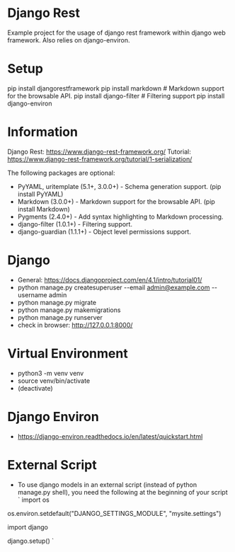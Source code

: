# Django Rest

Example project for the usage of django rest framework within django web framework. Also relies on django-environ.

# Setup

pip install djangorestframework
pip install markdown       # Markdown support for the browsable API.
pip install django-filter  # Filtering support
pip install django-environ

# Information

Django Rest: https://www.django-rest-framework.org/
Tutorial: https://www.django-rest-framework.org/tutorial/1-serialization/

The following packages are optional:

- PyYAML, uritemplate (5.1+, 3.0.0+) - Schema generation support. (pip install PyYAML)
- Markdown (3.0.0+) - Markdown support for the browsable API. (pip install Markdown)
- Pygments (2.4.0+) - Add syntax highlighting to Markdown processing.
- django-filter (1.0.1+) - Filtering support.
- django-guardian (1.1.1+) - Object level permissions support.

# Django

- General: https://docs.djangoproject.com/en/4.1/intro/tutorial01/
- python manage.py createsuperuser --email admin@example.com --username admin
- python manage.py migrate
- python manage.py makemigrations
- python manage.py runserver
- check in browser: http://127.0.0.1:8000/

# Virtual Environment
- python3 -m venv venv
- source venv/bin/activate
- (deactivate)

# Django Environ
- https://django-environ.readthedocs.io/en/latest/quickstart.html

# External Script
- To use django models in an external script (instead of python manage.py shell), you need the following at the beginning of your script
`
import os

os.environ.setdefault("DJANGO_SETTINGS_MODULE", "mysite.settings")

import django

django.setup()
`
